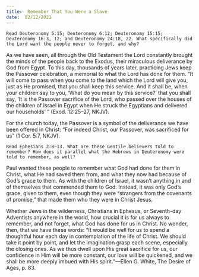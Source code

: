 ```yaml
---
title:  Remember That You Were a Slave
date:  02/12/2021
---
```


`Read Deuteronomy 5:15; Deuteronomy 6:12; Deuteronomy 15:15; Deuteronomy 16:3, 12; and Deuteronomy 24:18, 22. What specifi­cally did the Lord want the people never to forget, and why?`

As we have seen, all through the Old Testament the Lord constantly brought the minds of the people back to the Exodus, their miraculous deliverance by God from Egypt. To this day, thousands of years later, practicing Jews keep the Passover celebration, a memorial to what the Lord has done for them. “It will come to pass when you come to the land which the Lord will give you, just as He promised, that you shall keep this service. And it shall be, when your children say to you, ‘What do you mean by this service?’ that you shall say, ‘It is the Passover sacrifice of the Lord, who passed over the houses of the children of Israel in Egypt when He struck the Egyptians and delivered our households’ ” (Exod. 12:25–27, NKJV).

For the church today, the Passover is a symbol of the deliverance we have been offered in Christ: “For indeed Christ, our Passover, was sacrificed for us” (1 Cor. 5:7, NKJV).

`Read Ephesians 2:8–13. What are these Gentile believers told to remember? How does it parallel what the Hebrews in Deuteronomy were told to remember, as well?`

Paul wanted these people to remember what God had done for them in Christ, what He had saved them from, and what they now had because of God’s grace to them. As with the children of Israel, it wasn’t anything in and of themselves that commended them to God. Instead, it was only God’s grace, given to them, even though they were “strangers from the covenants of promise,” that made them who they were in Christ Jesus.

Whether Jews in the wilderness, Christians in Ephesus, or Seventh-day Adventists anywhere in the world, how crucial it is for us always to remember, and not forget, what God has done for us in Christ. No wonder, then, that we have these words: “It would be well for us to spend a thoughtful hour each day in contemplation of the life of Christ. We should take it point by point, and let the imagination grasp each scene, especially the closing ones. As we thus dwell upon His great sacrifice for us, our confidence in Him will be more constant, our love will be quickened, and we shall be more deeply imbued with His spirit.”—Ellen G. White, The Desire of Ages, p. 83.
